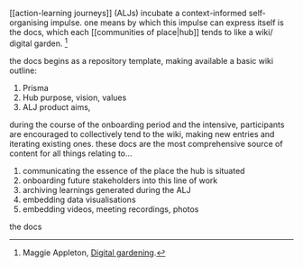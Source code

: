 [[action-learning journeys]] (ALJs) incubate a context-informed self-organising impulse. one means by which this impulse can express itself is the docs, which each [[communities of place|hub]] tends to like a wiki/ digital garden. [^1]

the docs begins as a repository template, making available a basic wiki outline:

1. Prisma
2. Hub purpose, vision, values
3. ALJ product aims, 

during the course of the onboarding period and the intensive, participants are encouraged to collectively tend to the wiki, making new entries and iterating existing ones. these docs are the most comprehensive source of content for all things relating to... 

1. communicating the essence of the place the hub is situated 
2. onboarding future stakeholders into this line of work
3. archiving learnings generated during the ALJ
4. embedding data visualisations
5. embedding videos, meeting recordings, photos

the docs 

[^1]: Maggie Appleton, [Digital gardening](https://maggieappleton.com/garden-history).